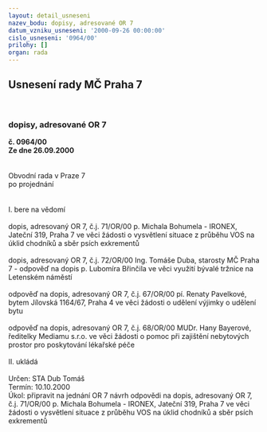 ```yaml
---
layout: detail_usneseni
nazev_bodu: dopisy, adresované OR 7
datum_vzniku_usneseni: '2000-09-26 00:00:00'
cislo_usneseni: '0964/00'
prilohy: []
organ: rada
---
```

<div id="ucUsn_pList" class="usn">
	<span><h2>Usnesení rady MČ Praha 7 </h2>
<br></span><div class="standBody">
<span><h3>dopisy, adresované OR 7</h3></span><div class="center">
		<strong>č. 0964/00</strong><br>
	</div>
<div class="center">
		<strong>Ze dne 26.09.2000</strong><br><br>
	</div>     <br>Obvodní rada v Praze 7<br>po projednání<br><br><br>I.	bere na vědomí<br><br> dopis, adresovaný OR 7, č.j. 71/OR/00 p. Michala Bohumela - IRONEX, Jateční 319, Praha 7 ve věci žádosti o vysvětlení situace z průběhu VOS na úklid chodníků a sběr psích exkrementů<br><br>dopis, adresovaný OR 7, č.j. 72/OR/00 Ing. Tomáše Duba, starosty MČ Praha 7 - odpověď na dopis p. Lubomíra Břinčila ve věci využití bývalé tržnice na Letenském náměstí <br><br>odpověď na dopis, adresovaný OR 7, č.j. 67/OR/00 pí. Renaty Pavelkové, bytem Jílovská 1164/67, Praha 4 ve věci žádosti o udělení výjimky o udělení bytu<br><br>odpověď na dopis, adresovaný OR 7, č.j. 68/OR/00 MUDr. Hany Bayerové, ředitelky Mediamu s.r.o. ve věci žádosti o pomoc při zajištění nebytových prostor pro poskytování lékařské péče<br><br>II.	ukládá <br><br> Určen:	     	STA Dub Tomáš<br>Termín: 10.10.2000<br>Úkol:	připravit na jednání OR 7 návrh odpovědi na dopis, adresovaný OR 7, č.j. 71/OR/00 p. Michala Bohumela - IRONEX, Jateční 319, Praha 7 ve věci žádosti o vysvětlení situace z průběhu VOS na úklid chodníků a sběr psích exkrementů<br> </div>
</div>